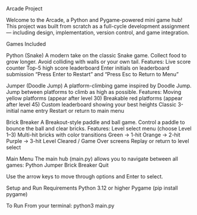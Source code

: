 Arcade Project

Welcome to the Arcade, a Python and Pygame-powered mini game hub!
This project was built from scratch as a full-cycle development assignment — including design, implementation, version control, and game integration.

Games Included

Python (Snake)
A modern take on the classic Snake game.
Collect food to grow longer.
Avoid colliding with walls or your own tail.
Features:
    Live score counter
    Top-5 high score leaderboard
    Enter initials on leaderboard submission
    “Press Enter to Restart” and “Press Esc to Return to Menu”

Jumper (Doodle Jump)
A platform-climbing game inspired by Doodle Jump.
Jump between platforms to climb as high as possible.
Features:
    Moving yellow platforms (appear after level 30)
    Breakable red platforms (appear after level 45)
    Custom leaderboard showing your best heights
    Classic 3-initial name entry
    Restart or return to main menu

Brick Breaker
A Breakout-style paddle and ball game.
Control a paddle to bounce the ball and clear bricks.
Features:
Level select menu (choose Level 1–3)
Multi-hit bricks with color transitions
    Green → 1-hit
    Orange → 2-hit
    Purple → 3-hit
    Level Cleared / Game Over screens
    Replay or return to level select

Main Menu
The main hub (main.py) allows you to navigate between all games:
    Python
    Jumper
    Brick Breaker
    Quit

Use the arrow keys to move through options and Enter to select.

Setup and Run
Requirements
Python 3.12 or higher
Pygame (pip install pygame)

To Run
From your terminal:
    python3 main.py
